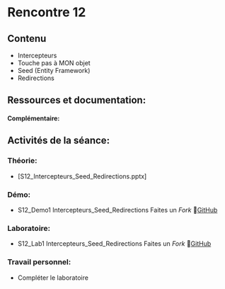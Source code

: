 # Rencontre 12

## Contenu
- Intercepteurs 
- Touche pas à MON objet 
- Seed (Entity Framework) 
- Redirections 


## Ressources et documentation: 

#### Complémentaire: 


## Activités de la séance: 
### Théorie:  
 - [S12_Intercepteurs_Seed_Redirections.pptx]

### Démo:
 - S12_Demo1 Intercepteurs_Seed_Redirections Faites un *Fork* 🔗[GitHub](BRISE)

### Laboratoire: 
 - S12_Lab1 Intercepteurs_Seed_Redirections Faites un *Fork* 🔗[GitHub](BRISE)

 
### Travail personnel: 
- Compléter le laboratoire